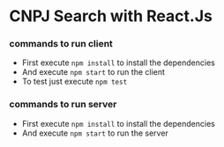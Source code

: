 # CNPJ Search with React.Js


### commands to run client
- First execute ```npm install``` to install the dependencies
- And execute ```npm start``` to run the client
- To test just execute ```npm test```

### commands to run server
- First execute ```npm install``` to install the dependencies
- And execute ```npm start``` to run the server